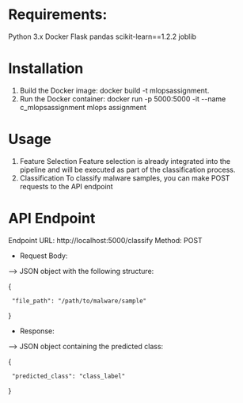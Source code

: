 # Requirements:

Python 3.x 
Docker 
Flask 
pandas 
scikit-learn==1.2.2 
joblib

# Installation 
1. Build the Docker image:
docker build -t mlopsassignment.
2. Run the Docker container:
docker run -p 5000:5000 -it --name c_mlopsassignment mlops assignment

# Usage 
1. Feature Selection
Feature selection is already integrated into the pipeline and will be executed as part of the classification process.
2. Classification
 To classify malware samples, you can make POST requests to the API endpoint

# API Endpoint
Endpoint URL: http://localhost:5000/classify
Method: POST
* Request Body:

--> JSON object with the following structure:

 {
 
     "file_path": "/path/to/malware/sample"
   
 }
 
 * Response:
   
 --> JSON object containing the predicted class:
 
 {
 
     "predicted_class": "class_label" 
   
 }


 
